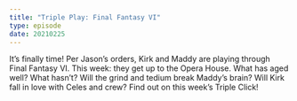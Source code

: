 ```yaml
---
title: "Triple Play: Final Fantasy VI"
type: episode
date: 20210225
---
```

It’s finally time! Per Jason’s orders, Kirk and Maddy are playing through Final Fantasy VI. This week: they get up to the Opera House. What has aged well? What hasn’t? Will the grind and tedium break Maddy’s brain? Will Kirk fall in love with Celes and crew? Find out on this week’s Triple Click!